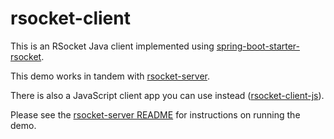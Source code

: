 # rsocket-client

This is an RSocket Java client implemented using [spring-boot-starter-rsocket](https://mvnrepository.com/artifact/org.springframework.boot/spring-boot-starter-rsocket).
 
This demo works in tandem with [rsocket-server](https://github.com/ciberkleid/rsocket-server).

There is also a JavaScript client app you can use instead ([rsocket-client-js](https://github.com/ciberkleid/rsocket-client-js)).

Please see the [rsocket-server README](https://github.com/ciberkleid/rsocket-server/blob/master/README.md) for instructions on running the demo.